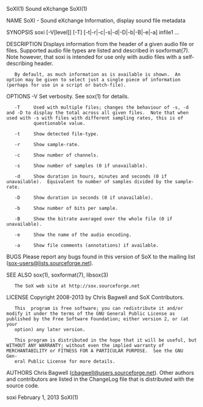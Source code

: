 SoXI(1)                                                                                         Sound eXchange                                                                                        SoXI(1)



NAME
       SoXI - Sound eXchange Information, display sound file metadata

SYNOPSIS
       soxi [-V[level]] [-T] [-t|-r|-c|-s|-d|-D|-b|-B|-e|-a] infile1 ...

DESCRIPTION
       Displays  information  from  the  header  of a given audio file or files.  Supported audio file types are listed and described in soxformat(7).  Note however, that soxi is intended for use only with
       audio files with a self-describing header.

       By default, as much information as is available is shown.  An option may be given to select just a single piece of information (perhaps for use in a script or batch-file).

OPTIONS
       -V     Set verbosity. See sox(1) for details.

       -T     Used with multiple files; changes the behaviour of -s, -d and -D to display the total across all given files.  Note that when used with -s with files with different sampling rates, this is of
              questionable value.

       -t     Show detected file-type.

       -r     Show sample-rate.

       -c     Show number of channels.

       -s     Show number of samples (0 if unavailable).

       -d     Show duration in hours, minutes and seconds (0 if unavailable).  Equivalent to number of samples divided by the sample-rate.

       -D     Show duration in seconds (0 if unavailable).

       -b     Show number of bits per sample.

       -B     Show the bitrate averaged over the whole file (0 if unavailable).

       -e     Show the name of the audio encoding.

       -a     Show file comments (annotations) if available.

BUGS
       Please report any bugs found in this version of SoX to the mailing list (sox-users@lists.sourceforge.net).

SEE ALSO
       sox(1), soxformat(7), libsox(3)

       The SoX web site at http://sox.sourceforge.net

LICENSE
       Copyright 2008-2013 by Chris Bagwell and SoX Contributors.

       This  program is free software; you can redistribute it and/or modify it under the terms of the GNU General Public License as published by the Free Software Foundation; either version 2, or (at your
       option) any later version.

       This program is distributed in the hope that it will be useful, but WITHOUT ANY WARRANTY; without even the implied warranty of MERCHANTABILITY or FITNESS FOR A PARTICULAR PURPOSE.  See the GNU  Gen‐
       eral Public License for more details.

AUTHORS
       Chris Bagwell (cbagwell@users.sourceforge.net).  Other authors and contributors are listed in the ChangeLog file that is distributed with the source code.



soxi                                                                                           February 1, 2013                                                                                       SoXI(1)
